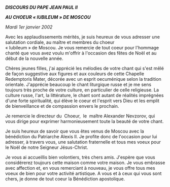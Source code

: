 ***DISCOURS DU PAPE JEAN PAUL II***

***AU CHOEUR « IUBILEUM » DE MOSCOU***

*Mardi 1er janvier 2002*

Avec les applaudissements mérités, je suis heureux de vous adresser une salutation cordiale, au maître et membres du choeur « Iubileum » de Moscou. Je vous remercie de tout coeur pour l'hommage chanté que vous avez voulu m'offrir à l'occasion des fêtes de Noël et au début de la nouvelle année.

Chères jeunes filles, j'ai apprécié les mélodies de votre chant qui s'est mêlé de façon suggestive aux figures et aux couleurs de cette Chapelle Redemptoris Mater, décorée avec un esprit oecuménique selon la tradition orientale. J'apprécie beaucoup le chant liturgique russe et je me sens toujours très proche de votre culture, en particulier de celle religieuse. La culture russe, l'art, la littérature, le chant sont autant de réalités imprégnées d'une forte spiritualité, qui élève le coeur et l'esprit vers Dieu et les emplit de bienveillance et de compassion envers le prochain.

Je remercie le directeur du  Choeur,  le  maître Alexander Nevzorov, qui vous dirige pour exprimer harmonieusement toute la beauté de votre chant.

Je suis heureux de savoir que vous êtes venus de Moscou avec la bénédiction du Patriarche Alexis II. Je profite donc de l'occasion pour lui adresser, à travers vous, une salutation fraternelle et tous mes voeux pour le Noël de notre Seigneur Jésus-Christ.

Je vous ai accueillis bien volontiers, très chers amis. J'espère que vous considérerez toujours cette maison comme votre maison. Je vous embrasse avec affection et, en vous remerciant à nouveau, je vous offre tous mes voeux de bien pour votre activité artistique. A vous et à ceux qui vous sont chers, je donne de tout coeur la Bénédiction apostolique.